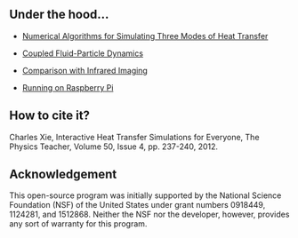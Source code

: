 ## Under the hood...

- [Numerical Algorithms for Simulating Three Modes of Heat Transfer](https://medium.com/@charlesxie/numerical-algorithms-for-simulating-three-modes-of-heat-transfer-e65fca9baf50)

- [Coupled Fluid-Particle Dynamics](https://medium.com/@charlesxie/coupled-fluid-particle-dynamics-a56647e68d75)

- [Comparison with Infrared Imaging](https://medium.com/@charlesxie/visualizing-thermal-equilibration-infrared-imaging-vs-energy2d-simulation-cfa01e60b530)

- [Running on Raspberry Pi](https://medium.com/@charlesxie/computational-fluid-dynamics-on-the-incredible-raspberry-pi-85cbbb46237c)


## How to cite it?

Charles Xie, Interactive Heat Transfer Simulations for Everyone, The Physics Teacher, Volume 50, Issue 4, pp. 237-240, 2012.


## Acknowledgement

This open-source program was initially supported by the National Science Foundation (NSF) of the United States under grant numbers 0918449, 1124281, and 1512868. Neither the NSF nor the developer, however, provides any sort of warranty for this program.
